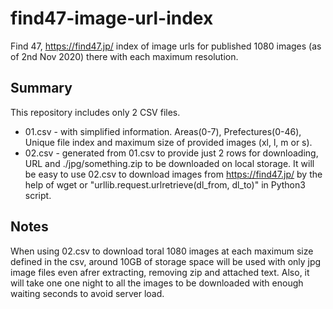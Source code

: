 # find47-image-url-index
Find 47,  https://find47.jp/ index of image urls for published 1080 images (as of 2nd Nov 2020) there with each maximum resolution. 

## Summary
This repository includes only 2 CSV files.
 - 01.csv - with simplified information. Areas(0-7), Prefectures(0-46), Unique file index and maximum size of provided images (xl, l, m or s).
 - 02.csv - generated from 01.csv to provide just 2 rows for downloading, URL and ./jpg/something.zip to be downloaded on local storage. 
It will be easy to use 02.csv to download images from https://find47.jp/ by the help of wget or "urllib.request.urlretrieve(dl_from, dl_to)" in Python3 script.

## Notes
 When using 02.csv to download toral 1080 images at each maximum size defined in the csv, around 10GB of storage space will be used with only jpg image files even afrer extracting, removing zip and attached text.
 Also, it will take one one night to all the images to be downloaded with enough waiting seconds to avoid server load.
